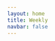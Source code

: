 ```yaml
---
layout: home
title: Weekly
navbar: false
---
```



<script setup>


import { useData } from 'vitepress'
const { theme, page, frontmatter } = useData()

import Portfolio from './portfolio/Portfolio.vue'

const imagePath = '/images/'

const config = {
    active: "weekly",
  content: {
  }

}

</script>

<Portfolio :info="theme.info" :config="config"/>
